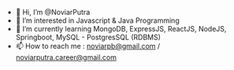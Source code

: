 - 👋 Hi, I’m @NoviarPutra
- 👀 I’m interested in Javascript & Java Programming
- 🌱 I’m currently learning MongoDB, ExpressJS, ReactJS, NodeJS, Springboot, MySQL - PostgresSQL (RDBMS)
- 📫 How to reach me : noviarpb@gmail.com / noviarputra.career@gmail.com

<!---
NoviarPutra/NoviarPutra is a ✨ special ✨ repository because its `README.md` (this file) appears on your GitHub profile.
You can click the Preview link to take a look at your changes.
--->
